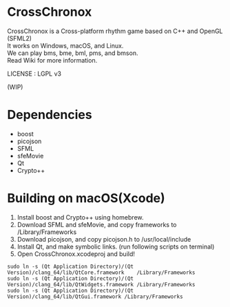 # CrossChronox
CrossChronox is a Cross-platform rhythm game based on C++ and OpenGL (SFML2)  
It works on Windows, macOS, and Linux.  
We can play bms, bme, bml, pms, and bmson.  
Read Wiki for more information.

LICENSE : LGPL v3

(WIP)

# Dependencies
* boost  
* picojson  
* SFML  
* sfeMovie  
* Qt  
* Crypto++

# Building on macOS(Xcode)
1. Install boost and Crypto++ using homebrew.
2. Download SFML and sfeMovie, and copy frameworks to /Library/Frameworks
3. Download picojson, and copy picojson.h to /usr/local/include
4. Install Qt, and make symbolic links. (run following scripts on terminal)
5. Open CrossChronox.xcodeproj and build!

```
sudo ln -s (Qt Application Directory)/(Qt Version)/clang_64/lib/QtCore.framework    /Library/Frameworks
sudo ln -s (Qt Application Directory)/(Qt Version)/clang_64/lib/QtWidgets.framework /Library/Frameworks
sudo ln -s (Qt Application Directory)/(Qt Version)/clang_64/lib/QtGui.framework /Library/Frameworks
```